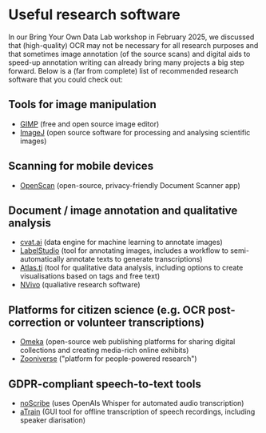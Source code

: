 # Useful research software

In our Bring Your Own Data Lab workshop in February 2025, we discussed that (high-quality) OCR may not be necessary for all research purposes and that sometimes image annotation
(of the source scans) and digital aids to speed-up annotation writing can already bring many projects a big step forward. Below is a (far from complete) list of recommended research software that you could check out:

## Tools for image manipulation

- [GIMP](https://www.gimp.org/) (free and open source image editor)
- [ImageJ](https://imagej.net/) (open source software for processing and analysing scientific images)

## Scanning for mobile devices

- [OpenScan](https://github.com/ethereal-developers/OpenScan) (open-source, privacy-friendly Document Scanner app)

## Document / image annotation and qualitative analysis

- [cvat.ai](https://www.cvat.ai/) (data engine for machine learning to annotate images)
- [LabelStudio](https://labelstud.io/) (tool for annotating images, includes a workflow to semi-automatically annotate texts to generate transcriptions)
- [Atlas.ti](https://atlasti.com/) (tool for qualitative data analysis, including options to create visualisations based on tags and free text)
- [NVivo](https://lumivero.com/products/nvivo/) (qualiative research software)

## Platforms for citizen science (e.g. OCR post-correction or volunteer transcriptions)

- [Omeka](https://omeka.org/) (open-source web publishing platforms for sharing digital collections and creating media-rich online exhibits)
- [Zooniverse](https://www.zooniverse.org/) ("platform for people-powered research")

## GDPR-compliant speech-to-text tools

- [noScribe](https://github.com/kaixxx/noScribe) (uses OpenAIs Whisper for automated audio transcription) 
- [aTrain](https://github.com/JuergenFleiss/aTrain) (GUI tool for offline transcription of speech recordings, including speaker diarisation)
